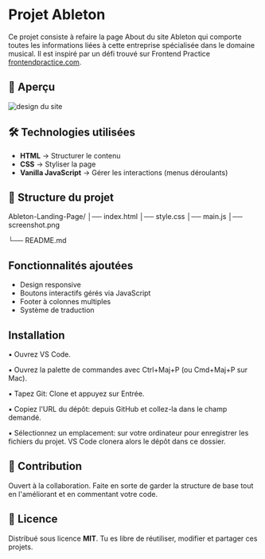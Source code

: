 
# Projet Ableton

Ce projet consiste à refaire la page About du site Ableton qui comporte  toutes les informations liées à cette entreprise spécialisée dans le domaine musical. Il est inspiré par un défi trouvé sur Frontend Practice [frontendpractice.com](https://www.frontendpractice.com/projects/ableton).


##  📸 Aperçu
![design du site](https://www.frontendpractice.com/fullsize/C1-Ableton.jpg)

##  🛠️ Technologies utilisées
- **HTML**  → Structurer le contenu
- **CSS**  → Styliser la page
- **Vanilla JavaScript**  → Gérer les interactions (menus déroulants)

## 📂 Structure du projet

Ableton-Landing-Page/
│── index.html
│── style.css
│── main.js
│── screenshot.png

└── README.md


## Fonctionnalités ajoutées

- Design responsive 
- Boutons interactifs gérés via JavaScript
- Footer à colonnes multiples
- Système de traduction


## Installation

▪ Ouvrez VS Code.

▪ Ouvrez la palette de commandes avec Ctrl+Maj+P (ou Cmd+Maj+P sur Mac).

▪ Tapez Git: Clone et appuyez sur Entrée.

▪ Copiez l'URL du dépôt: depuis GitHub et collez-la dans le champ demandé.

▪ Sélectionnez un emplacement: sur votre ordinateur pour enregistrer les fichiers du projet. VS Code clonera alors le dépôt dans ce dossier. 
    
##  📖 Contribution

Ouvert à la collaboration. Faite en sorte de garder la structure de base tout en l'améliorant
et en commentant votre code.


## 📜 Licence

Distribué sous licence **MIT**.
Tu es libre de réutiliser, modifier et partager ces projets.
